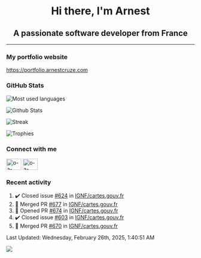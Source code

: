 <h1 align="center">Hi there, I'm Arnest</h1>
<h2 align="center">A passionate software developer from France</h2>

---

### My portfolio website

https://portfolio.arnestcruze.com

### GitHub Stats

![Most used languages](https://github-readme-stats.vercel.app/api/top-langs/?username=ocruze&langs_count=10&layout=compact&hide=tsql)

![Github Stats](https://github-readme-stats.vercel.app/api?username=ocruze&count_private=true&show_icons=true&title_color=fff&text_color=fff&bg_color=30,36d1dc,904e95)

![Streak](https://github-readme-streak-stats.herokuapp.com/?user=ocruze&)

![Trophies](https://github-profile-trophy.vercel.app/?username=ocruze)

### Connect with me

<p align="left">
  <a href="mailto:o.cruze@live.com" target="blank"><img align="center" src="https://upload.wikimedia.org/wikipedia/commons/d/df/Microsoft_Office_Outlook_%282018%E2%80%93present%29.svg" alt="o-a-cruze" height="30" width="40" /></a>
  <a href="https://linkedin.com/in/o-a-cruze" target="blank"><img align="center" src="https://raw.githubusercontent.com/rahuldkjain/github-profile-readme-generator/master/src/images/icons/Social/linked-in-alt.svg" alt="o-a-cruze" height="30" width="40" /></a>
</p>

### Recent activity

<!--RECENT_ACTIVITY:start-->
1. ✔️ Closed issue [#624](https://github.com/IGNF/cartes.gouv.fr/issues/624) in [IGNF/cartes.gouv.fr](https://github.com/IGNF/cartes.gouv.fr)
2. 🎉 Merged PR [#677](https://github.com/IGNF/cartes.gouv.fr/pull/677) in [IGNF/cartes.gouv.fr](https://github.com/IGNF/cartes.gouv.fr)
3. 💪 Opened PR [#674](https://github.com/IGNF/cartes.gouv.fr/pull/674) in [IGNF/cartes.gouv.fr](https://github.com/IGNF/cartes.gouv.fr)
4. ✔️ Closed issue [#603](https://github.com/IGNF/cartes.gouv.fr/issues/603) in [IGNF/cartes.gouv.fr](https://github.com/IGNF/cartes.gouv.fr)
5. 🎉 Merged PR [#670](https://github.com/IGNF/cartes.gouv.fr/pull/670) in [IGNF/cartes.gouv.fr](https://github.com/IGNF/cartes.gouv.fr)
<!--RECENT_ACTIVITY:end-->

<!--RECENT_ACTIVITY:last_update-->
Last Updated: Wednesday, February 26th, 2025, 1:40:51 AM
<!--RECENT_ACTIVITY:last_update_end-->

[![](https://visitcount.itsvg.in/api?id=ocruze&label=Profile%20Views&pretty=false)](https://visitcount.itsvg.in)
